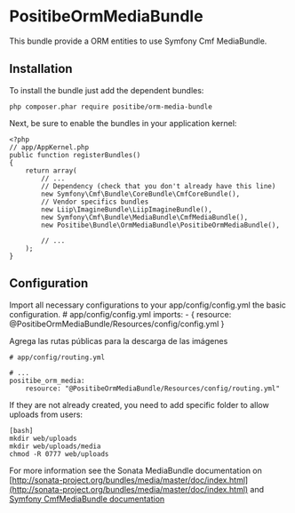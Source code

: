 PositibeOrmMediaBundle
======================

This bundle provide a ORM entities to use Symfony Cmf MediaBundle.

Installation
------------

To install the bundle just add the dependent bundles:

    php composer.phar require positibe/orm-media-bundle

Next, be sure to enable the bundles in your application kernel:

    <?php
    // app/AppKernel.php
    public function registerBundles()
    {
        return array(
            // ...
            // Dependency (check that you don't already have this line)
            new Symfony\Cmf\Bundle\CoreBundle\CmfCoreBundle(),
            // Vendor specifics bundles
            new Liip\ImagineBundle\LiipImagineBundle(),
            new Symfony\Cmf\Bundle\MediaBundle\CmfMediaBundle(),
            new Positibe\Bundle\OrmMediaBundle\PositibeOrmMediaBundle(),

            // ...
        );
    }

Configuration
-------------

Import all necessary configurations to your app/config/config.yml the basic configuration.
    # app/config/config.yml
    imports:
        - { resource: @PositibeOrmMediaBundle/Resources/config/config.yml }

Agrega las rutas públicas para la descarga de las imágenes

    # app/config/routing.yml

    # ...
    positibe_orm_media:
        resource: "@PositibeOrmMediaBundle/Resources/config/routing.yml"

If they are not already created, you need to add specific folder to allow uploads from users:

    [bash]
    mkdir web/uploads
    mkdir web/uploads/media
    chmod -R 0777 web/uploads

For more information see the Sonata MediaBundle documentation on [http://sonata-project.org/bundles/media/master/doc/index.html](http://sonata-project.org/bundles/media/master/doc/index.html) and [Symfony CmfMediaBundle documentation](http://symfony.com/doc/master/cmf/bundles/media/index.html)